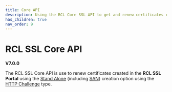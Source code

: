 ```yaml
---
title: Core API
description: Using the RCL Core SSL API to get and renew certificates created in the RCL SSL portal
has_children: true
nav_order: 9
---
```


# RCL SSL Core API
**V7.0.0**

The RCL SSL Core API is use to renew certificates created in the **RCL SSL Portal** using the [Stand Alone](../portal/stand-alone.md) (including [SAN](../portal/stand-alone-san.md)) creation option using the [HTTP Challenge](../portal/stand-alone.md/#completing-the-http-challenge) type.
